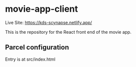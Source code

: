 # movie-app-client

Live Site: https://kds-scynapse.netlify.app/

This is the repository for the React front end of the movie app.

## Parcel configuration
Entry is at src/index.html
